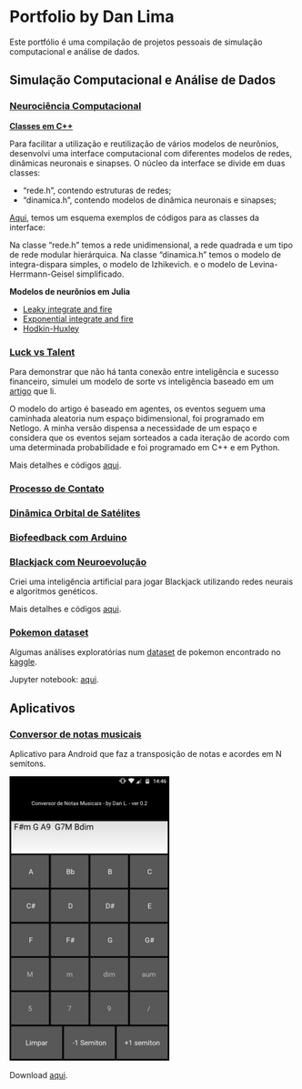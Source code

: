 # Portfolio by Dan Lima

Este portfólio é uma compilação de projetos pessoais de simulação computacional e análise de dados.

## Simulação Computacional e Análise de Dados

### <a href="https://github.com/limadlp/NeuroComp" target="blank">Neurociência Computacional</a>

<a href="https://github.com/limadlp/NeuroComp/tree/main/Cpp" target="blank">**Classes em C++**</a>

Para facilitar a utilização e reutilização de vários modelos de neurônios, desenvolvi uma interface computacional com diferentes modelos de redes, dinâmicas neuronais e sinapses.
O núcleo da interface se divide em duas classes: 
* “rede.h”, contendo estruturas de redes; 
* “dinamica.h”, contendo modelos de dinâmica neuronais e sinapses; 

<a href="https://github.com/limadlp/NeuroComp/tree/main/Cpp" target="blank">Aqui</a>, temos um esquema exemplos de códigos para as classes da interface:

Na classe “rede.h” temos a rede unidimensional, a rede quadrada e um tipo de rede modular hierárquica. 
Na classe “dinamica.h” temos o modelo de integra-dispara simples, o modelo de Izhikevich. e o modelo de Levina-Herrmann-Geisel simplificado. 

**Modelos de neurônios em Julia**
  * <a href="https://github.com/limadlp/NeuroComp/blob/main/Julia/LeakyIF.ipynb" target="blank">Leaky integrate and fire </a>
  * <a href="https://github.com/limadlp/NeuroComp/blob/main/Julia/ExpoIF.ipynb" target="blank">Exponential integrate and fire </a>
  * <a href="https://github.com/limadlp/NeuroComp/blob/main/Julia/HxHuxley.ipynb" target="blank">Hodkin-Huxley </a>


### <a href="https://github.com/limadlp/LuckvsTalent" target="blank">Luck vs Talent</a>

Para demonstrar que não há tanta conexão entre inteligência e sucesso financeiro, simulei um modelo de sorte vs inteligência baseado em um <a href="https://arxiv.org/pdf/1802.07068.pdf" target="blank">artigo</a> que li. 

O modelo do artigo é baseado em agentes, os eventos seguem uma caminhada aleatoria num espaço bidimensional, foi programado em Netlogo. A minha versão dispensa a necessidade de um espaço e considera que os eventos sejam sorteados a cada iteração de acordo com uma determinada probabilidade e foi programado em C++ e em Python.

Mais detalhes e códigos <a href="https://github.com/limadlp/LuckvsTalent" target="blank">aqui</a>.

### <a href="https://github.com/limadlp/ContactProcess" target="blank">Processo de Contato</a>

### <a href="https://github.com/limadlp/OrbitalDynamics" target="blank"> Dinâmica Orbital de Satélites </a>

### <a href="https://github.com/limadlp/Biofeedback" target="blank"> Biofeedback com Arduino </a>

### <a href="https://github.com/limadlp/Blackjack" target="blank">Blackjack com Neuroevolução</a>

Criei uma inteligência artificial para jogar Blackjack utilizando redes neurais e algoritmos genéticos.

Mais detalhes e códigos <a href="https://github.com/limadlp/Blackjack" target="blank">aqui</a>.


### <a href="https://github.com/limadlp/Pokemon/blob/master/Pokemon3.ipynb" target="blank">Pokemon dataset</a>

Algumas análises exploratórias num <a href="https://www.kaggle.com/abcsds/pokemon" target="blank">dataset</a> de pokemon encontrado no <a href="https://www.kaggle.com/" target="blank">kaggle</a>.

Jupyter notebook: <a href="https://github.com/limadlp/Pokemon/blob/master/Pokemon3.ipynb" target="">aqui</a>.


## Aplicativos

### <a href="https://transpose-musical-notes.br.aptoide.com/?store_name=danl800" target="blank">Conversor de notas musicais</a>

Aplicativo para Android que faz a transposição de notas e acordes em N semitons.

<a href="https://transpose-musical-notes.br.aptoide.com/?store_name=danl800"><img src="https://raw.githubusercontent.com/limadlp/limadlp.github.io/master/img/IMG-20180611-WA0005.jpg" height="500"></a>


Download <a href="https://transpose-musical-notes.br.aptoide.com/?store_name=danl800" target="blank">aqui</a>.

